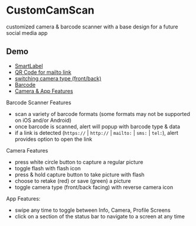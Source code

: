 # CustomCamScan
customized camera &amp; barcode scanner with a base design for a future social media app

## Demo

* <a href="https://www.youtube.com/watch?v=GONjfzHqTpk" target="_blank">SmartLabel</a>
* <a href="https://www.youtube.com/watch?v=CaPbV-YDzBQ" target="_blank">QR Code for mailto link</a>
* <a href="https://www.youtube.com/watch?v=bncasjtwR88" target="_blank">switching camera type (front/back)</a>
* <a href="https://www.youtube.com/watch?v=KQoOzckAg8Y" target="_blank">Barcode</a>
* <a href="https://www.youtube.com/watch?v=P1pt9nJ83TU" target="_blank">Camera & App Features</a>

Barcode Scanner Features
* scan a variety of barcode formats (some formats may not be supported on iOS and/or Android)
* once barcode is scanned, alert will popup with barcode type & data
* if a link is detected (```https://``` | ```http://``` | ```mailto:``` | ```sms:``` | ```tel:```), alert provides option to open the link

Camera Features
* press white circle button to capture a regular picture
* toggle flash with flash icon
* press & hold capture button to take picture with flash
* choose to retake (red) or save (green) a picture
* toggle camera type (front/back facing) with reverse camera icon

App Features:
* swipe any time to toggle between Info, Camera, Profile Screens
* click on a section of the status bar to navigate to a screen at any time

